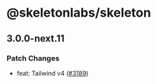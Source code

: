# @skeletonlabs/skeleton

## 3.0.0-next.11
### Patch Changes


- feat: Tailwind v4 ([#3189](https://github.com/skeletonlabs/skeleton/pull/3189))
